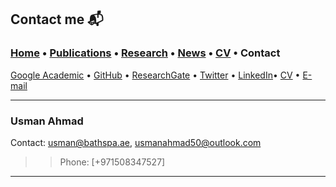 
## Contact me 📬
###  [Home](/index) • [Publications](/publications) • [Research](/research) • [News](/news) • [CV](/brief_cv)  • Contact                        


<a href="https://scholar.google.com/citations?user=u06UNxwAAAAJ&hl=en" target="_blank">Google Academic</a>  • <a href="https://github.com/usmanahmad11" target="_blank">GitHub</a> • <a href="https://www.researchgate.net/profile/Usman-Ahmad-44?ev=hdr_xprf" target="_blank">ResearchGate</a> • <a href="https://twitter.com/usmanahmaad50" target="_blank">Twitter</a> • <a href="https://www.linkedin.com/in/usman-ahmad-005837140/" target="_blank">LinkedIn</a>• [CV](/files/CV_UsmanAhmad.pdf) • [E-mail](mailto:usmanahmad50@outlook.com?subject=%20Hello,%20Usman) 


---

### **Usman Ahmad**                 
Contact: [usman@bathspa.ae](mailto:usman@bathspa.ae?subject=%20Hello,%20Usman), [usmanahmad50@outlook.com](mailto:usmanahmad50@outlook.com?subject=%20Hello,%20Usman) 
>>Phone: [+971508347527]

                                                           
---

